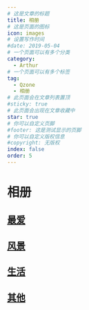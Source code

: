 ```yaml
---
# 这是文章的标题
title: 相册
# 这是页面的图标
icon: images
# 设置写作时间
#date: 2019-05-04
# 一个页面可以有多个分类
category:
  - Arthur
# 一个页面可以有多个标签
tag:
  - Qzone
  - 相册
# 此页面会在文章列表置顶
#sticky: true
# 此页面会出现在文章收藏中
star: true
# 你可以自定义页脚
#footer: 这是测试显示的页脚
# 你可以自定义版权信息
#copyright: 无版权
index: false
order: 5
---
```

# 相册
## [最爱](/Arthur/Qzone/相册/最爱)

## [风景](/Arthur/Qzone/相册/风景)

## [生活](/Arthur/Qzone/相册/生活)

## [其他](/Arthur/Qzone/相册/其他)
